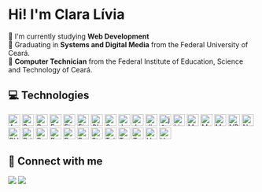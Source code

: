 # Hi! I'm Clara Lívia

🧡 I'm currently studying <strong>Web Development</strong> <br>
🧡 Graduating in <strong>Systems and Digital Media</strong> from the Federal University of Ceará. <br>
🧡 <strong>Computer Technician</strong> from the Federal Institute of Education, Science and Technology of Ceará. <br>

## 💻 Technologies
<div>
  <img alt="AWS" height="24px" src="https://img.shields.io/badge/aws-FF4500?style=for-the-badge&logo=amazonwebservices&logoColor=white" />
  <img alt="Bootstrap" height="24px" src="https://img.shields.io/badge/Bootstrap-FF4500?style=for-the-badge&logo=bootstrap&logoColor=white" />
  <img alt="Docker" height="24px" src="https://img.shields.io/badge/Docker-FF4500?style=for-the-badge&logo=docker&logoColor=white" />
  <img alt="Express.js" height="24px" src="https://img.shields.io/badge/Express.js-FF4500?style=for-the-badge&logo=express&logoColor=white" />
  <img alt="Firebase" height="24px" src="https://img.shields.io/badge/Firebase-FF4500?style=for-the-badge&logo=firebase&logoColor=white" />
  <img alt="Figma" height="24px" src="https://img.shields.io/badge/Figma-FF4500?style=for-the-badge&logo=figma&logoColor=white" />
  <img alt="GIT" height="24px" src="https://img.shields.io/badge/GIT-FF4500?style=for-the-badge&logo=git&logoColor=white" />
  <img alt="GraphQL" height="24px" src="https://img.shields.io/badge/GraphQL-FF4500?style=for-the-badge&logo=graphql&logoColor=white" />
  <img alt="JavaScript" height="24px" src="https://img.shields.io/badge/JavaScript-FF4500?style=for-the-badge&logo=javascript&logoColor=white" />
  <img alt="Jest" height="24px" src="https://img.shields.io/badge/Jest-FF4500?style=for-the-badge&logo=jest&logoColor=white" />
  <img alt="Jira" height="24px" src="https://img.shields.io/badge/Jira-FF4500?style=for-the-badge&logo=Jira&logoColor=white" />
  <img alt="jQuery" height="24px" src="https://img.shields.io/badge/jQuery-FF4500?style=for-the-badge&logo=jquery&logoColor=white" />
  <img alt="Linux" height="24px" src="https://img.shields.io/badge/Linux-FF4500?style=for-the-badge&logo=linux&logoColor=white" />
  <img alt="Metabase" height="24px" src="https://img.shields.io/badge/Metabase-FF4500?style=for-the-badge&logo=metabase&logoColor=white" />
  <img alt="MongoDB" height="24px" src="https://img.shields.io/badge/MongoDB-FF4500?style=for-the-badge&logo=mongodb&logoColor=white" />
  <img alt="MySQL" height="24px" src="https://img.shields.io/badge/MySQL-FF4500?style=for-the-badge&logo=mysql&logoColor=white" />
  <img alt="NPM" height="24px" src="https://img.shields.io/badge/NPM-FF4500?style=for-the-badge&logo=npm&logoColor=white" />
  <img alt="Notion" height="24px" src="https://img.shields.io/badge/Notion-FF4500?style=for-the-badge&logo=notion&logoColor=white" />
  <img alt="PHP" height="24px" src="https://img.shields.io/badge/PHP-FF4500?style=for-the-badge&logo=PHP&logoColor=white" />
  <img alt="Prisma ORM" height="24px" src="https://img.shields.io/badge/Prisma-FF4500?style=for-the-badge&logo=Prisma&logoColor=white" />
  <img alt="Python" height="24px" src="https://img.shields.io/badge/Python-FF4500?style=for-the-badge&logo=Python&logoColor=white" />
  <img alt="React" height="24px" src="https://img.shields.io/badge/React-FF4500?style=for-the-badge&logo=react&logoColor=white" />
  <img alt="React Router" height="24px" src="https://img.shields.io/badge/React_Router-FF4500?style=for-the-badge&logo=react-router&logoColor=white" />
  <img alt="Render" height="24px" src="https://img.shields.io/badge/Render-FF4500?style=for-the-badge&logo=render&logoColor=white" />
  <img alt="Styled-Components" height="24px" src="https://img.shields.io/badge/styled--components-FF4500?style=for-the-badge&logo=styled-components&logoColor=white" />
  <img alt="Tailwind" height="24px" src="https://img.shields.io/badge/tailwind-FF4500?style=for-the-badge&logo=tailwindcss&logoColor=white" />
  <img alt="Trello" height="24px" src="https://img.shields.io/badge/Trello-FF4500?style=for-the-badge&logo=trello&logoColor=white" />
  <img alt="TypeScript" height="24px" src="https://img.shields.io/badge/TypeScript-FF4500?style=for-the-badge&logo=typescript&logoColor=white" />
  <img alt="Vercel" height="24px" src="https://img.shields.io/badge/Vercel-FF4500?style=for-the-badge&logo=vercel&logoColor=white" />
  <img alt="Vue.js" height="24px" src="https://img.shields.io/badge/Vue.js-FF4500?style=for-the-badge&logo=vuedotjs&logoColor=white" />
</div>


## 🧡 Connect with me
  <a href="https://www.instagram.com/cclaralivia/" target="_blank"><img src="https://img.shields.io/badge/-Instagram-FF4500?style=for-the-badge&logo=instagram&logoColor=white" target="_blank"></a>
  <a href="https://www.linkedin.com/in/claralivia" target="_blank"><img src="https://img.shields.io/badge/-LinkedIn-FF4500?style=for-the-badge&logo=linkedin&logoColor=white" target="_blank"></a>
